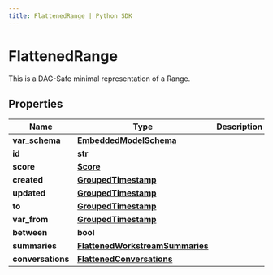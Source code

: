 ```yaml
---
title: FlattenedRange | Python SDK
---
```


# FlattenedRange

This is a DAG-Safe minimal representation of a Range.

## Properties

Name | Type | Description | Notes
------------ | ------------- | ------------- | -------------
**var_schema** | [**EmbeddedModelSchema**](EmbeddedModelSchema) |  | [optional] 
**id** | **str** |  | 
**score** | [**Score**](Score) |  | [optional] 
**created** | [**GroupedTimestamp**](GroupedTimestamp) |  | 
**updated** | [**GroupedTimestamp**](GroupedTimestamp) |  | 
**to** | [**GroupedTimestamp**](GroupedTimestamp) |  | [optional] 
**var_from** | [**GroupedTimestamp**](GroupedTimestamp) |  | [optional] 
**between** | **bool** |  | [optional] 
**summaries** | [**FlattenedWorkstreamSummaries**](FlattenedWorkstreamSummaries) |  | [optional] 
**conversations** | [**FlattenedConversations**](FlattenedConversations) |  | [optional] 


